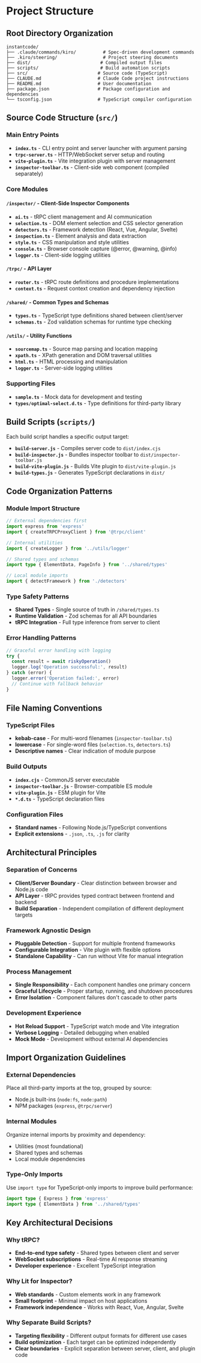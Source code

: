 # Project Structure

## Root Directory Organization

```
instantcode/
├── .claude/commands/kiro/          # Spec-driven development commands
├── .kiro/steering/                 # Project steering documents
├── dist/                          # Compiled output files
├── scripts/                       # Build automation scripts
├── src/                          # Source code (TypeScript)
├── CLAUDE.md                     # Claude Code project instructions
├── README.md                     # User documentation
├── package.json                  # Package configuration and dependencies
└── tsconfig.json                 # TypeScript compiler configuration
```

## Source Code Structure (`src/`)

### Main Entry Points
- **`index.ts`** - CLI entry point and server launcher with argument parsing
- **`trpc-server.ts`** - HTTP/WebSocket server setup and routing
- **`vite-plugin.ts`** - Vite integration plugin with server management
- **`inspector-toolbar.ts`** - Client-side web component (compiled separately)

### Core Modules

#### `/inspector/` - Client-Side Inspector Components
- **`ai.ts`** - tRPC client management and AI communication
- **`selection.ts`** - DOM element selection and CSS selector generation
- **`detectors.ts`** - Framework detection (React, Vue, Angular, Svelte)
- **`inspection.ts`** - Element analysis and data extraction
- **`style.ts`** - CSS manipulation and style utilities
- **`console.ts`** - Browser console capture (@error, @warning, @info)
- **`logger.ts`** - Client-side logging utilities

#### `/trpc/` - API Layer
- **`router.ts`** - tRPC route definitions and procedure implementations
- **`context.ts`** - Request context creation and dependency injection

#### `/shared/` - Common Types and Schemas
- **`types.ts`** - TypeScript type definitions shared between client/server
- **`schemas.ts`** - Zod validation schemas for runtime type checking

#### `/utils/` - Utility Functions
- **`sourcemap.ts`** - Source map parsing and location mapping
- **`xpath.ts`** - XPath generation and DOM traversal utilities
- **`html.ts`** - HTML processing and manipulation
- **`logger.ts`** - Server-side logging utilities

### Supporting Files
- **`sample.ts`** - Mock data for development and testing
- **`types/optimal-select.d.ts`** - Type definitions for third-party library

## Build Scripts (`scripts/`)

Each build script handles a specific output target:

- **`build-server.js`** - Compiles server code to `dist/index.cjs`
- **`build-inspector.js`** - Bundles inspector toolbar to `dist/inspector-toolbar.js`
- **`build-vite-plugin.js`** - Builds Vite plugin to `dist/vite-plugin.js`
- **`build-types.js`** - Generates TypeScript declarations in `dist/`

## Code Organization Patterns

### Module Import Structure
```typescript
// External dependencies first
import express from 'express'
import { createTRPCProxyClient } from '@trpc/client'

// Internal utilities
import { createLogger } from '../utils/logger'

// Shared types and schemas
import type { ElementData, PageInfo } from '../shared/types'

// Local module imports
import { detectFramework } from './detectors'
```

### Type Safety Patterns
- **Shared Types** - Single source of truth in `/shared/types.ts`
- **Runtime Validation** - Zod schemas for all API boundaries
- **tRPC Integration** - Full type inference from server to client

### Error Handling Patterns
```typescript
// Graceful error handling with logging
try {
  const result = await riskyOperation()
  logger.log('Operation successful:', result)
} catch (error) {
  logger.error('Operation failed:', error)
  // Continue with fallback behavior
}
```

## File Naming Conventions

### TypeScript Files
- **kebab-case** - For multi-word filenames (`inspector-toolbar.ts`)
- **lowercase** - For single-word files (`selection.ts`, `detectors.ts`)
- **Descriptive names** - Clear indication of module purpose

### Build Outputs
- **`index.cjs`** - CommonJS server executable
- **`inspector-toolbar.js`** - Browser-compatible ES module
- **`vite-plugin.js`** - ESM plugin for Vite
- **`*.d.ts`** - TypeScript declaration files

### Configuration Files
- **Standard names** - Following Node.js/TypeScript conventions
- **Explicit extensions** - `.json`, `.ts`, `.js` for clarity

## Architectural Principles

### Separation of Concerns
- **Client/Server Boundary** - Clear distinction between browser and Node.js code
- **API Layer** - tRPC provides typed contract between frontend and backend
- **Build Separation** - Independent compilation of different deployment targets

### Framework Agnostic Design
- **Pluggable Detection** - Support for multiple frontend frameworks
- **Configurable Integration** - Vite plugin with flexible options
- **Standalone Capability** - Can run without Vite for manual integration

### Process Management
- **Single Responsibility** - Each component handles one primary concern
- **Graceful Lifecycle** - Proper startup, running, and shutdown procedures
- **Error Isolation** - Component failures don't cascade to other parts

### Development Experience
- **Hot Reload Support** - TypeScript watch mode and Vite integration
- **Verbose Logging** - Detailed debugging when enabled
- **Mock Mode** - Development without external AI dependencies

## Import Organization Guidelines

### External Dependencies
Place all third-party imports at the top, grouped by source:
- Node.js built-ins (`node:fs`, `node:path`)
- NPM packages (`express`, `@trpc/server`)

### Internal Modules
Organize internal imports by proximity and dependency:
- Utilities (most foundational)
- Shared types and schemas
- Local module dependencies

### Type-Only Imports
Use `import type` for TypeScript-only imports to improve build performance:
```typescript
import type { Express } from 'express'
import type { ElementData } from '../shared/types'
```

## Key Architectural Decisions

### Why tRPC?
- **End-to-end type safety** - Shared types between client and server
- **WebSocket subscriptions** - Real-time AI response streaming
- **Developer experience** - Excellent TypeScript integration

### Why Lit for Inspector?
- **Web standards** - Custom elements work in any framework
- **Small footprint** - Minimal impact on host applications
- **Framework independence** - Works with React, Vue, Angular, Svelte

### Why Separate Build Scripts?
- **Targeting flexibility** - Different output formats for different use cases
- **Build optimization** - Each target can be optimized independently
- **Clear boundaries** - Explicit separation between server, client, and plugin code